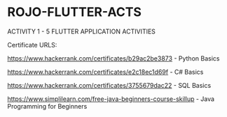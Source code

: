 # ROJO-FLUTTER-ACTS

ACTIVITY 1 - 5 FLUTTER APPLICATION ACTIVITIES


Certificate URLS:

https://www.hackerrank.com/certificates/b29ac2be3873 - Python Basics

https://www.hackerrank.com/certificates/e2c18ec1d69f - C# Basics

https://www.hackerrank.com/certificates/3755679dac22 - SQL Basics

https://www.simplilearn.com/free-java-beginners-course-skillup - Java Programming for Beginners

